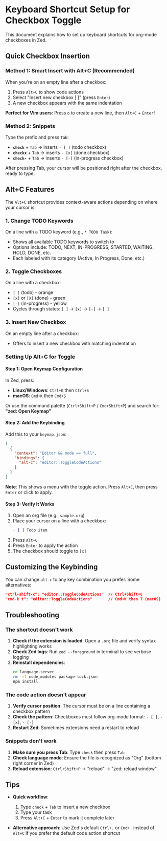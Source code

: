 # Keyboard Shortcut Setup for Checkbox Toggle

This document explains how to set up keyboard shortcuts for org-mode checkboxes in Zed.

## Quick Checkbox Insertion

### Method 1: Smart Insert with Alt+C (Recommended)

When you're on an empty line after a checkbox:
1. Press `Alt+C` to show code actions
2. Select "Insert new checkbox [ ]" (press `Enter`)
3. A new checkbox appears with the same indentation

**Perfect for Vim users**: Press `o` to create a new line, then `Alt+C` + `Enter`!

### Method 2: Snippets

Type the prefix and press `Tab`:
- **`check`** + `Tab` → inserts `- [ ]` (todo checkbox)
- **`checkx`** + `Tab` → inserts `- [x]` (done checkbox)
- **`check-`** + `Tab` → inserts `- [-]` (in-progress checkbox)

After pressing Tab, your cursor will be positioned right after the checkbox, ready to type.

## Alt+C Features

The `Alt+C` shortcut provides context-aware actions depending on where your cursor is:

### 1. Change TODO Keywords

On a line with a TODO keyword (e.g., `* TODO Task`):
- Shows all available TODO keywords to switch to
- Options include: TODO, NEXT, IN-PROGRESS, STARTED, WAITING, HOLD, DONE, etc.
- Each labeled with its category (Active, In Progress, Done, etc.)

### 2. Toggle Checkboxes

On a line with a checkbox:
- `[ ]` (todo) - orange
- `[x]` or `[X]` (done) - green
- `[-]` (in-progress) - yellow
- Cycles through states: `[ ]` → `[x]` → `[-]` → `[ ]`

### 3. Insert New Checkbox

On an empty line after a checkbox:
- Offers to insert a new checkbox with matching indentation

### Setting Up Alt+C for Toggle

#### Step 1: Open Keymap Configuration

In Zed, press:
- **Linux/Windows**: `Ctrl+K` then `Ctrl+S`
- **macOS**: `Cmd+K` then `Cmd+S`

Or use the command palette (`Ctrl+Shift+P` / `Cmd+Shift+P`) and search for: **"zed: Open Keymap"**

#### Step 2: Add the Keybinding

Add this to your `keymap.json`:

```json
[
  {
    "context": "Editor && mode == full",
    "bindings": {
      "alt-c": "editor::ToggleCodeActions"
    }
  }
]
```

**Note**: This shows a menu with the toggle action. Press `Alt+C`, then press `Enter` or click to apply.

#### Step 3: Verify It Works

1. Open an org file (e.g., `sample.org`)
2. Place your cursor on a line with a checkbox:
   ```org
   - [ ] Todo item
   ```
3. Press `Alt+C`
4. Press `Enter` to apply the action
5. The checkbox should toggle to `[x]`

## Customizing the Keybinding

You can change `alt-c` to any key combination you prefer. Some alternatives:

```json
"ctrl-shift-c": "editor::ToggleCodeActions"  // Ctrl+Shift+C
"cmd-k t": "editor::ToggleCodeActions"       // Cmd+K then T (macOS)
```

## Troubleshooting

### The shortcut doesn't work

1. **Check if the extension is loaded**: Open a `.org` file and verify syntax highlighting works
2. **Check Zed logs**: Run `zed --foreground` in terminal to see verbose logging
3. **Reinstall dependencies**:
   ```bash
   cd language-server
   rm -rf node_modules package-lock.json
   npm install
   ```

### The code action doesn't appear

1. **Verify cursor position**: The cursor must be on a line containing a checkbox pattern
2. **Check the pattern**: Checkboxes must follow org-mode format: `- [ ]`, `- [x]`, `- [-]`
3. **Restart Zed**: Sometimes extensions need a restart to reload

### Snippets don't work

1. **Make sure you press Tab**: Type `check` then press `Tab`
2. **Check language mode**: Ensure the file is recognized as "Org" (bottom right corner in Zed)
3. **Reload extension**: `Ctrl+Shift+P` → "reload" → "zed: reload window"

## Tips

- **Quick workflow**:
  1. Type `check` + `Tab` to insert a new checkbox
  2. Type your task
  3. Press `Alt+C` + `Enter` to mark it complete later

- **Alternative approach**: Use Zed's default `Ctrl+.` or `Cmd+.` instead of `Alt+C` if you prefer the default code action shortcut
